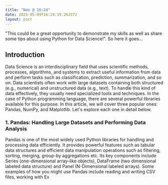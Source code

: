 ```yaml
---
title: "Neo @ 16:24"
date: 2025-05-09T16:24:19.263372
layout: post
---
```


"This could be a great opportunity to demonstrate my skills as well as share some tips about using Python for Data Science!". So here it goes...

## Introduction

Data Science is an interdisciplinary field that uses scientific methods, processes, algorithms, and systems to extract useful information from data and perform tasks such as classification, prediction, summarization, and so on. Data scientists often work with large datasets containing both structured (e.g., numerical) and unstructured data (e.g., text). To handle this kind of data effectively, they usually need specialized tools and techniques. In the case of Python programming language, there are several powerful libraries available for this purpose. In this article, we will cover three popular ones: Pandas, NumPy, and Matplotlib. Let's explore each one in detail below.

### 1. Pandas: Handling Large Datasets and Performing Data Analysis

Pandas is one of the most widely used Python libraries for handling and processing data efficiently. It provides powerful features such as tabular data structures and efficient data manipulation operations such as filtering, sorting, merging, group-by aggregations etc. Its key components include Series (one-dimensional array-like objects), DataFrame (two dimensional labeled data structure) and Panel (N-Dimensional labeled arrays). Some examples of how you might use Pandas include reading and writing CSV files, working with Ex
